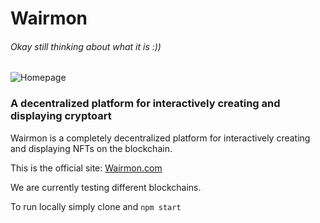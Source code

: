 
# Wairmon

###### Okay still thinking about what it is :))
![Homepage](https://ipfs.io/ipfs/QmeQixN5LQ2Yo8MHQZWQMEmdWrNxA6VtiGs8KjbQCwUBts)

### A decentralized platform for interactively creating and displaying cryptoart

Wairmon is a completely decentralized platform for interactively creating and displaying NFTs on the blockchain.

This is the official site: [Wairmon.com](https://wairmon.com)

We are currently testing different blockchains.

To run locally simply  clone and `npm start` 

